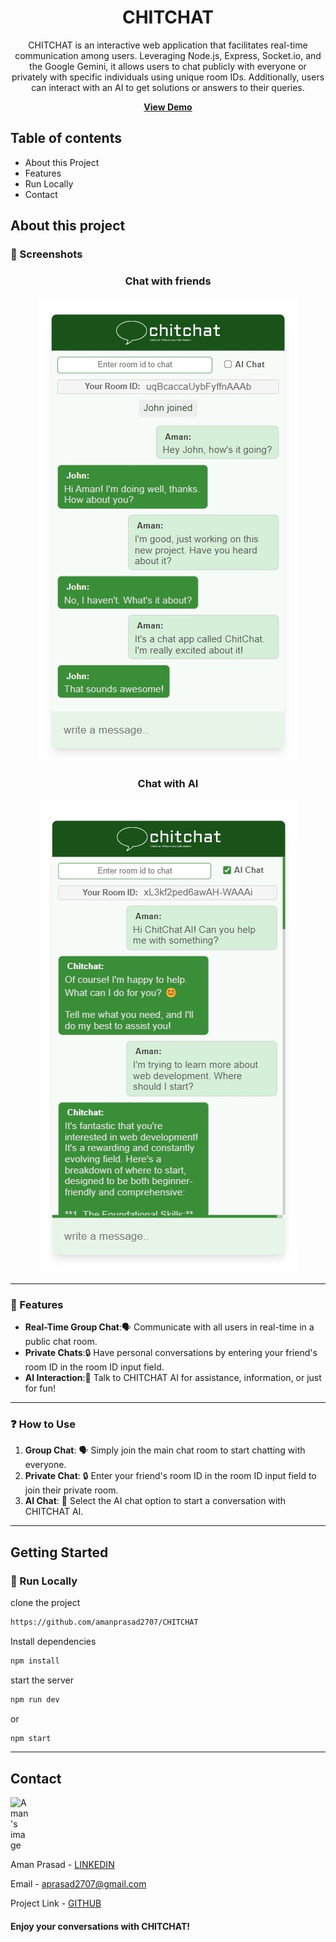 <div align='center'>
<h1>CHITCHAT</h1>
<p>CHITCHAT is an interactive web application that facilitates real-time communication among users. Leveraging Node.js, Express, Socket.io, and the Google Gemini, it allows users to chat publicly with everyone or privately with specific individuals using unique room IDs. Additionally, users can interact with an AI to get solutions or answers to their queries.</p>

**<a href= "https://chitchat.railway.app">View Demo</a>**

</div>

## Table of contents

- About this Project
- Features
- Run Locally
- Contact

## About this project
### 📸 Screenshots

<div align='center'>

<h3>Chat with friends</h3>

![user chat](./Screenshots/user-chat.jpg)

<h3>Chat with AI</h3>

![user chat](./Screenshots/AI-chat.jpg)

</div>

---
### 🎯 Features
- **Real-Time Group Chat**:🗣️ Communicate with all users in real-time in a public chat room.
- **Private Chats**:🔒 Have personal conversations by entering your friend's room ID in the room ID input field.
- **AI Interaction**:🤖 Talk to CHITCHAT AI for assistance, information, or just for fun!
---

### ❓ How to Use

1. **Group Chat**: 🗣️  Simply join the main chat room to start chatting with everyone.
2. **Private Chat**: 🔒 Enter your friend's room ID in the room ID input field to join their private room.
3. **AI Chat**: 🤖 Select the AI chat option to start a conversation with CHITCHAT AI.
---


## Getting Started

### 🏃 Run Locally
clone the project
```bash
https://github.com/amanprasad2707/CHITCHAT
```
Install dependencies
```bash
npm install
```
start the server
```bash
npm run dev
```
or
```bash
npm start
```
---

## Contact
<div style="width: 30px;">
  <img src="https://avatars.githubusercontent.com/u/121761736?v=4" alt="Aman's image" width="100px">
</div>

Aman Prasad - [LINKEDIN]("https://www.linkedin.com/in/amanprasad2707/")

Email - aprasad2707@gmail.com

Project Link - [GITHUB]("https://github.com/amanprasad2707/chitchat")

#### Enjoy your conversations with CHITCHAT!